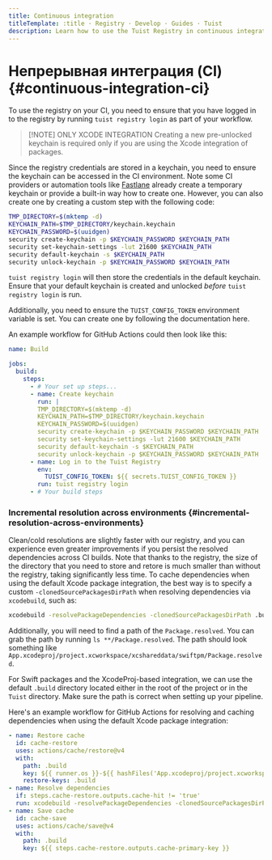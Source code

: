 ```yaml
---
title: Continuous integration
titleTemplate: :title · Registry · Develop · Guides · Tuist
description: Learn how to use the Tuist Registry in continuous integration.
---
```


# Непрерывная интеграция (CI) {#continuous-integration-ci}

To use the registry on your CI, you need to ensure that you have logged in to the registry by running `tuist registry login` as part of your workflow.

> [!NOTE] ONLY XCODE INTEGRATION
> Creating a new pre-unlocked keychain is required only if you are using the Xcode integration of packages.

Since the registry credentials are stored in a keychain, you need to ensure the keychain can be accessed in the CI environment. Note some CI providers or automation tools like [Fastlane](https://fastlane.tools/) already create a temporary keychain or provide a built-in way how to create one. However, you can also create one by creating a custom step with the following code:

```bash
TMP_DIRECTORY=$(mktemp -d)
KEYCHAIN_PATH=$TMP_DIRECTORY/keychain.keychain
KEYCHAIN_PASSWORD=$(uuidgen)
security create-keychain -p $KEYCHAIN_PASSWORD $KEYCHAIN_PATH
security set-keychain-settings -lut 21600 $KEYCHAIN_PATH
security default-keychain -s $KEYCHAIN_PATH
security unlock-keychain -p $KEYCHAIN_PASSWORD $KEYCHAIN_PATH
```

`tuist registry login` will then store the credentials in the default keychain. Ensure that your default keychain is created and unlocked _before_ `tuist registry login` is run.

Additionally, you need to ensure the `TUIST_CONFIG_TOKEN` environment variable is set. You can create one by following the documentation <LocalizedLink href="/guides/develop/automate/continuous-integration#authentication">here</LocalizedLink>.

An example workflow for GitHub Actions could then look like this:

```yaml
name: Build

jobs:
  build:
    steps:
      - # Your set up steps...
      - name: Create keychain
        run: |
        TMP_DIRECTORY=$(mktemp -d)
        KEYCHAIN_PATH=$TMP_DIRECTORY/keychain.keychain
        KEYCHAIN_PASSWORD=$(uuidgen)
        security create-keychain -p $KEYCHAIN_PASSWORD $KEYCHAIN_PATH
        security set-keychain-settings -lut 21600 $KEYCHAIN_PATH
        security default-keychain -s $KEYCHAIN_PATH
        security unlock-keychain -p $KEYCHAIN_PASSWORD $KEYCHAIN_PATH
      - name: Log in to the Tuist Registry
        env:
          TUIST_CONFIG_TOKEN: ${{ secrets.TUIST_CONFIG_TOKEN }}
        run: tuist registry login
      - # Your build steps
```

### Incremental resolution across environments {#incremental-resolution-across-environments}

Clean/cold resolutions are slightly faster with our registry, and you can experience even greater improvements if you persist the resolved dependencies across CI builds. Note that thanks to the registry, the size of the directory that you need to store and retore is much smaller than without the registry, taking significantly less time.
To cache dependencies when using the default Xcode package integration, the best way is to specify a custom `-clonedSourcePackagesDirPath` when resolving dependencies via `xcodebuild`, such as:

```sh
xcodebuild -resolvePackageDependencies -clonedSourcePackagesDirPath .build
```

Additionally, you will need to find a path of the `Package.resolved`. You can grab the path by running `ls **/Package.resolved`. The path should look something like `App.xcodeproj/project.xcworkspace/xcshareddata/swiftpm/Package.resolved`.

For Swift packages and the XcodeProj-based integration, we can use the default `.build` directory located either in the root of the project or in the `Tuist` directory. Make sure the path is correct when setting up your pipeline.

Here's an example workflow for GitHub Actions for resolving and caching dependencies when using the default Xcode package integration:

```yaml
- name: Restore cache
  id: cache-restore
  uses: actions/cache/restore@v4
  with:
    path: .build
    key: ${{ runner.os }}-${{ hashFiles('App.xcodeproj/project.xcworkspace/xcshareddata/swiftpm/Package.resolved') }}
    restore-keys: .build
- name: Resolve dependencies
  if: steps.cache-restore.outputs.cache-hit != 'true'
  run: xcodebuild -resolvePackageDependencies -clonedSourcePackagesDirPath .build
- name: Save cache
  id: cache-save
  uses: actions/cache/save@v4
  with:
    path: .build
    key: ${{ steps.cache-restore.outputs.cache-primary-key }}
```
